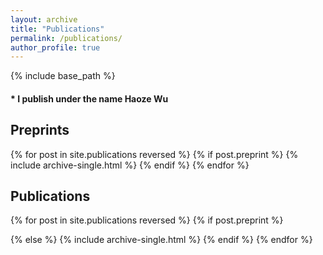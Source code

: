 ```yaml
---
layout: archive
title: "Publications"
permalink: /publications/
author_profile: true
---
```


{% include base_path %}

#### * I publish under the name Haoze Wu

## Preprints

{% for post in site.publications reversed %}
{% if post.preprint %}
{% include archive-single.html %}
{% endif %}
{% endfor %}

## Publications

{% for post in site.publications reversed %}
{% if post.preprint %}
   
{% else %}
{% include archive-single.html %}
{% endif %}
{% endfor %}
